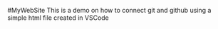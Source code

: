 #MyWebSite
This is a demo on how to connect git and github using a simple html file created in VSCode
